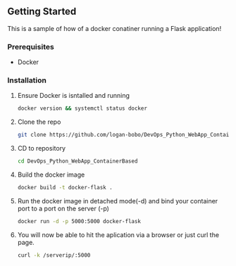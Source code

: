 <!-- GETTING STARTED -->
## Getting Started
This is a sample of how of a docker conatiner running a Flask application! 

### Prerequisites
* Docker


### Installation
1. Ensure Docker is isntalled and running 
    ```sh
    docker version && systemctl status docker
    ```
2. Clone the repo
   ```sh
   git clone https://github.com/logan-bobo/DevOps_Python_WebApp_ContainerBased.git
   ```
3. CD to repository
   ```sh 
   cd DevOps_Python_WebApp_ContainerBased
   ```
4. Build the docker image
   ```sh
   docker build -t docker-flask .
   ```
5. Run the docker image in detached mode(-d) and bind your container port to a port on the server (-p)
   ```sh 
   docker run -d -p 5000:5000 docker-flask
   ```
    
6. You will now be able to hit the aplication via a browser or just curl the page. 
   ```sh 
   curl -k /serverip/:5000
   ```
  
   

